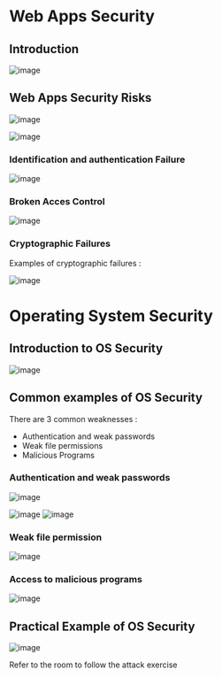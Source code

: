 # Web Apps Security

## Introduction 

![image](https://user-images.githubusercontent.com/112873207/221199256-d0c1bf7c-0bd2-4fa5-ac80-bcc0b43bebcd.png)

## Web Apps Security Risks

![image](https://user-images.githubusercontent.com/112873207/221199621-7fc0ceba-5309-4015-a655-61ed85393db3.png)

![image](https://user-images.githubusercontent.com/112873207/221199823-f13cf83f-93aa-481f-b510-1e35084e0bcc.png)

### Identification and authentication Failure

![image](https://user-images.githubusercontent.com/112873207/221203567-1e96f134-e0f4-43e4-9e4d-aa114a6fa8d5.png)

### Broken Acces Control

![image](https://user-images.githubusercontent.com/112873207/221203821-b245762a-b9ae-42ef-b132-725a05015bc9.png)

### Cryptographic Failures

Examples of cryptographic failures : 

![image](https://user-images.githubusercontent.com/112873207/221205021-0c238cd4-0833-409d-a9ca-e82642abfbe9.png)

# Operating System Security

## Introduction to OS Security

![image](https://user-images.githubusercontent.com/112873207/221560499-e3279520-64fc-4b7f-8dcc-0318b53fd303.png)

## Common examples of OS Security

There are 3 common weaknesses : 

- Authentication and weak passwords
- Weak file permissions
- Malicious Programs


### Authentication and weak passwords 

![image](https://user-images.githubusercontent.com/112873207/221562447-83de9d51-bda1-4a21-8fac-e7d2c7d0823d.png)

![image](https://user-images.githubusercontent.com/112873207/221562755-9919e892-cdfb-4cf4-9dfd-039d8aa91ab0.png)
![image](https://user-images.githubusercontent.com/112873207/221562799-327c2d15-e64e-4d06-b028-6398ca37ed9e.png)

### Weak file permission

![image](https://user-images.githubusercontent.com/112873207/221563458-af2326d2-eab5-43f4-aef1-45f0c3d188af.png)

### Access to malicious programs

![image](https://user-images.githubusercontent.com/112873207/221563644-a6805fd4-07e6-46bf-bd78-af4ae5b765d3.png)

## Practical Example of OS Security

![image](https://user-images.githubusercontent.com/112873207/221564996-def6df9e-bbad-472e-abf1-faa9e8b2211f.png)

Refer to the room to follow the attack exercise


